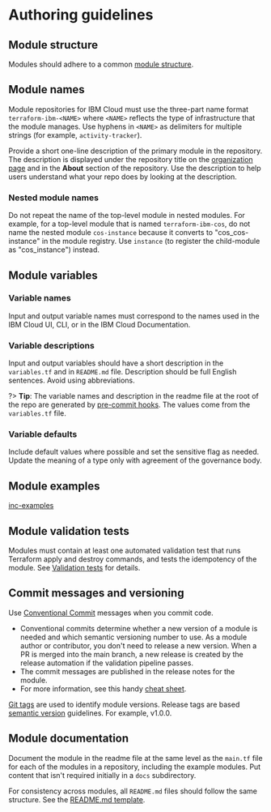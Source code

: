 # Authoring guidelines

## Module structure

Modules should adhere to a common [module structure](module-structure.md).

## Module names

Module repositories for IBM Cloud must use the three-part name format `terraform-ibm-<NAME>` where `<NAME>` reflects the type of infrastructure that the module manages.
Use hyphens in `<NAME>` as delimiters for multiple strings (for example, `activity-tracker`).

Provide a short one-line description of the primary module in the repository. The description is displayed under the repository title on the [organization page](https://github.com/terraform-ibm-modules) and in the **About** section of the repository. Use the description to help users understand what your repo does by looking at the description.

### Nested module names

Do not repeat the name of the top-level module in nested modules. For example, for a top-level module that is named `terraform-ibm-cos`, do not name the nested module `cos-instance` because it converts to "cos_cos-instance" in the module registry. Use `instance` (to register the child-module as "cos_instance") instead.

## Module variables

### Variable names

Input and output variable names must correspond to the names used in the IBM Cloud UI, CLI, or in the IBM Cloud Documentation.

### Variable descriptions

Input and output variables should have a short description in the `variables.tf` and in `README.md` file. Description should be full English sentences. Avoid using abbreviations.

?> **Tip**: The variable names and description in the readme file at the root of the repo are generated by [pre-commit hooks](https://github.com/terraform-ibm-modules/common-dev-assets/blob/main/module-assets/.pre-commit-config.yaml#L28). The values come from the `variables.tf` file.

### Variable defaults

Include default values where possible and set the sensitive flag as needed. Update the meaning of a type only with agreement of the governance body.

## Module examples

[inc-examples](inc-examples.md ':include')

## Module validation tests

Modules must contain at least one automated validation test that runs Terraform apply and destroy commands, and tests the idempotency of the module. See [Validation tests](tests.md) for details.

## Commit messages and versioning

Use [Conventional Commit](https://www.conventionalcommits.org) messages when you commit code.

- Conventional commits determine whether a new version of a module is needed and which semantic versioning number to use. As a module author or contributor, you don't need to release a new version. When a PR is merged into the main branch, a new release is created by the release automation if the validation pipeline passes.
- The commit messages are published in the release notes for the module.
- For more information, see this handy [cheat sheet](https://cheatography.com/albelop/cheat-sheets/conventional-commits/).

[Git tags](https://git-scm.com/book/en/v2/Git-Basics-Tagging) are used to identify module versions. Release tags are based [semantic version](https://semver.org/) guidelines. For example, v1.0.0.

## Module documentation

Document the module in the readme file at the same level as the `main.tf` file for each of the modules in a repository, including the example modules. Put content that isn't required initially in a `docs` subdirectory.

For consistency across modules, all `README.md` files should follow the same structure. See the [README.md template](https://github.com/terraform-ibm-modules/terraform-ibm-module-template/blob/main/README.md).
